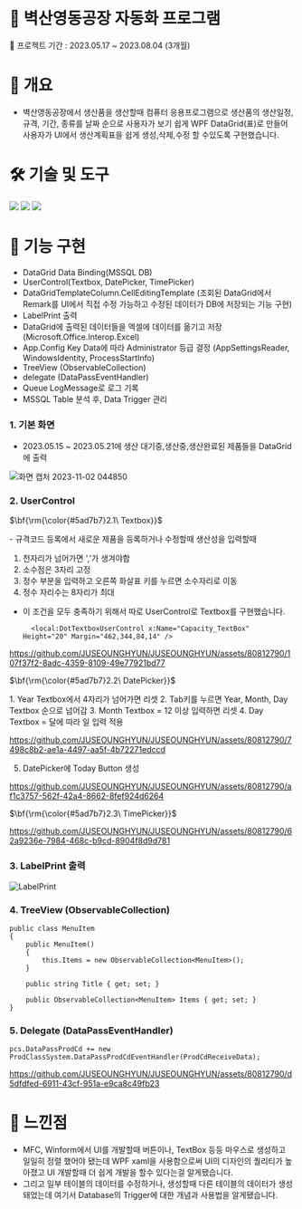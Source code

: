 # 📛 벽산영동공장 자동화 프로그램
📍 프로젝트 기간 : 2023.05.17 ~ 2023.08.04 (3개월)


# 📌 개요
- 벽산영동공장에서 생산품을 생산할때 컴퓨터 응용프로그램으로 생산품의 생산일정, 규격, 기간, 종류를 날짜 순으로 사용자가 보기 쉽게 WPF DataGrid(표)로 만들어 사용자가 UI에서 생산계획표을 쉽게 생성,삭제,수정 할 수있도록 구현했습니다.

# 🛠️ 기술 및 도구
<img src="https://img.shields.io/badge/C Sharp-239120?style=flat-square&logo=C Sharp&logoColor=white"/> <img src="https://img.shields.io/badge/Microsoft SQL Server-CC2927?style=flat-square&logo=Microsoft SQL Server&logoColor=white"/> <img src="https://img.shields.io/badge/WPF-40AEF0?style=flat-square&logo=WPF&logoColor=white"/>

# 🎏 기능 구현
- DataGrid Data Binding(MSSQL DB)
- UserControl(Textbox, DatePicker, TimePicker)
- DataGridTemplateColumn.CellEditingTemplate (조회된 DataGrid에서 Remark를 UI에서 직접 수정 가능하고 수정된 데이터가 DB에 저장되는 기능 구현)
- LabelPrint 출력
- DataGrid에 출력된 데이터들을 엑셀에 데이터를 옮기고 저장 (Microsoft.Office.Interop.Excel)
- App.Config Key Data에 따라 Administrator 등급 결정 (AppSettingsReader, WindowsIdentity, ProcessStartInfo)
- TreeView (ObservableCollection)
- delegate (DataPassEventHandler)
- Queue LogMessage로 로그 기록 
- MSSQL Table 분석 후, Data Trigger 관리

### 1. 기본 화면
- 2023.05.15 ~ 2023.05.21에 생산 대기중,생산중,생산완료된 제품들을 DataGrid에 출력

![화면 캡처 2023-11-02 044850](https://github.com/JUSEOUNGHYUN/JUSEOUNGHYUN/assets/80812790/e59764ca-cf24-4eb3-baf6-03262c3e8648)

### 2. UserControl
<p>$\bf{\rm{\color{#5ad7b7}2.1\ Textbox}}$</p>
- 규격코드 등록에서 새로운 제품을 등록하거나 수정할때 생산성을 입력할때

1. 천자리가 넘어가면 ','가 생겨야함
2. 소수점은 3자리 고정
3. 정수 부분을 입력하고 오른쪽 화살표 키를 누르면 소수자리로 이동
4. 정수 자리수는 8자리가 최대

- 이 조건을 모두 충족하기 위해서 따로 UserControl로 Textbox를 구현했습니다.

        <local:DotTextboxUserControl x:Name="Capacity_TextBox" Height="20" Margin="462,344,84,14" />

https://github.com/JUSEOUNGHYUN/JUSEOUNGHYUN/assets/80812790/107f37f2-8adc-4359-8109-49e77921bd77

<p>$\bf{\rm{\color{#5ad7b7}2.2\ DatePicker}}$</p>
1. Year Textbox에서 4자리가 넘어가면 리셋
2. Tab키를 누르면 Year, Month, Day Textbox 순으로 넘어감
3. Month Textbox = 12 이상 입력하면 리셋
4. Day Textbox = 달에 따라 일 입력 적용

https://github.com/JUSEOUNGHYUN/JUSEOUNGHYUN/assets/80812790/7498c8b2-ae1a-4497-aa5f-4b72271edccd

5. DatePicker에 Today Button 생성

https://github.com/JUSEOUNGHYUN/JUSEOUNGHYUN/assets/80812790/af1c3757-562f-42a4-8662-8fef924d6264

<p>$\bf{\rm{\color{#5ad7b7}2.3\ TimePicker}}$</p>

https://github.com/JUSEOUNGHYUN/JUSEOUNGHYUN/assets/80812790/62a9236e-7984-468c-b9cd-8904f8d9d781

### 3. LabelPrint 출력

![LabelPrint](https://github.com/JUSEOUNGHYUN/JUSEOUNGHYUN/assets/80812790/7929c475-1270-4cb6-8b73-9765a8e764b5)

### 4. TreeView (ObservableCollection) 
    public class MenuItem
    {
        public MenuItem()
        {
            this.Items = new ObservableCollection<MenuItem>();
        }
    
        public string Title { get; set; }
    
        public ObservableCollection<MenuItem> Items { get; set; }
    }

### 5. Delegate (DataPassEventHandler) 

    pcs.DataPassProdCd += new ProdClassSystem.DataPassProdCdEventHandler(ProdCdReceiveData);

https://github.com/JUSEOUNGHYUN/JUSEOUNGHYUN/assets/80812790/d5dfdfed-6911-43cf-951a-e9ca8c49fb23


# 💬 느낀점
- MFC, Winform에서 UI를 개발할때 버튼이나, TextBox 등등 마우스로 생성하고 일일히 정렬 했어야 됐는데 WPF xaml을 사용함으로써 UI의 디자인의 퀄리티가 높아졌고 UI 개발할때 더 쉽게 개발을 할수 있다는걸 알게됐습니다.
- 그리고 일부 테이블의 데이터를 수정하거나, 생성할때 다른 테이블의 데이터가 생성돼었는데 
여기서 Database의 Trigger에 대한 개념과 사용법을 알게됐습니다.
